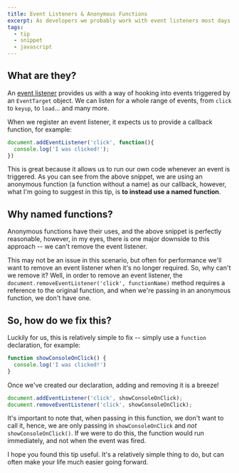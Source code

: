```yaml
---
title: Event Listeners & Anonymous Functions
excerpt: As developers we probably work with event listeners most days. In this little article, I want to give you a quick tip for the next time you write one.
tags:
  - tip
  - snippet
  - javascript
---
```


## What are they?

An [event listener](https://developer.mozilla.org/en-US/docs/Web/API/EventListener) provides us with a way of hooking into events triggered by an `EventTarget` object. We can listen for a whole range of events, from `click` to `keyup`, to `load`... and many more.

When we register an event listener, it expects us to provide a callback function, for example:

```js
document.addEventListener('click', function(){
  console.log('I was clicked!');
})
```

This is great because it allows us to run our own code whenever an event is triggered. As you can see from the above snippet, we are using an anonymous function (a function without a name) as our callback, however, what I'm going to suggest in this tip, is **to instead use a named function**.

## Why named functions?

Anonymous functions have their uses, and the above snippet is perfectly reasonable, however, in my eyes, there is one major downside to this approach -- we can't remove the event listener.

This may not be an issue in this scenario, but often for performance we'll want to remove an event listener when it's no longer required. So, why can't we remove it? Well, in order to remove an event listener, the `document.removeEventListener('click', functionName)` method requires a reference to the original function, and when we're passing in an anonymous function, we don't have one.

## So, how do we fix this?

Luckily for us, this is relatively simple to fix -- simply use a `function` declaration, for example:

```js
function showConsoleOnClick() {
  console.log('I was clicked!')
}
```

Once we've created our declaration, adding and removing it is a breeze!

```js
document.addEventListener('click', showConsoleOnClick);
document.removeEventListener('click', showConsoleOnClick);
```

It's important to note that, when passing in this function, we don't want to call it, hence, we are only passing in `showConsoleOnClick` and *not* `showConsoleOnClick()`. If we were to do this, the function would run immediately, and not when the event was fired.

I hope you found this tip useful. It's a relatively simple thing to do, but can often make your life much easier going forward.
